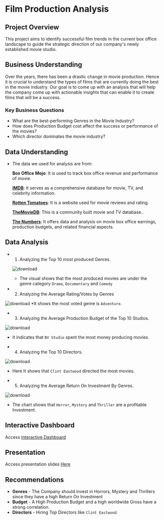 # Film Production Analysis

## Project Overview
This project aims to identify successful film trends in the current box office landscape to guide the strategic direction of our company's newly established movie studio.

## Business Understanding
Over the years, there has been a drastic change in movie production. Hence it is crucial to understand the types of films that are currently doing the best in the movie industry. Our goal is to come up with an analysis that will help the company come up with actionable insights that can enable it to create films that will be a success.

### Key Business Questions
- What are the best-performing Genres in the Movie Industry?
- How does Production Budget cost affect the success or performance of the movies?
- Which director dominates the movie industry?
  
## Data Understanding
- The data we used for analysis are from:
    
    **Box Office Mojo**: It is used to track box office revenue and performance of movie.
    
    [**IMDB**](https://www.imdb.com/): It serves as a comprehensive database for movie, TV, and celebrity information.

    [**Rotten Tomatoes**](https://www.rottentomatoes.com/): It is a website used for movie reviews and rating.

    [**TheMovieDB**](https://www.themoviedb.org/): This is a community built movie and TV database..
    
    [**The Numbers**](https://www.the-numbers.com/): It offers data and analysis on movie box office earnings, production budgets, and related financial aspects.

## Data Analysis

* 1. Analyzing the Top 10 most produced Genres.
 
  ![download](https://github.com/user-attachments/assets/51d227cb-9f5b-4eeb-8f39-49052d609038)
  * The visual shows that the most produced movies are under the genre category `Drama`, `Documentary` and `Comedy`


* 2. Analyzing the Average Rating/Votes by Genres
      
![download](https://github.com/user-attachments/assets/c21803d8-8500-4d0b-87aa-bb579451ea58)
  *It shows the most voted genre is `Adventure`.


* 3. Analyzing the Average Production Budget of the Top 10 Studios.
     
![download](https://github.com/user-attachments/assets/e50a369c-0ac6-4a9f-a40a-4f9f347cd7cc)
  * It indicates that `BV Studio` spent the most money producing movies.


* 4. Analyzing the Top 10 Directors.

![download](https://github.com/user-attachments/assets/c3b4086f-db26-4bc3-b272-d5fa0fcc0a6a)
  * Here It shows that `Clint Eastwood` directed the most movies.


* 5. Analyzing the Average Return On Investment By Genres.

![download](https://github.com/user-attachments/assets/caf74229-4e99-442f-9086-380dcf59e7b4)
  * The chart shows that `Horror`, `Mystery` and `Thriller` are a profitable Investment.

## Interactive Dashboard
Access [Interactive Dashboard](https://public.tableau.com/app/profile/lisa.mwangi/viz/Film_AnalysisDashboard/Dashboard1?publish=yes)

## Presentation
Access presentation slides [Here](https://docs.google.com/presentation/d/1o04Ds4JnwD8grQXs4iz9dSEhGOwlZZ_Bge5SE5c-wbs/edit#slide=id.g327409a8090_0_29)

## Recommendations
- **Genres** - The Company should invest in Horrors, Mystery and Thrillers since they have a high Return On Investment
- **Budget** - A High Production Budget and a high worldwide Gross have a strong correlation.
- **Directors** - Hiring Top Directors like `Clint Eastwood`.


